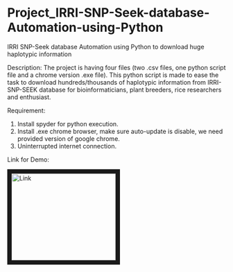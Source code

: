 # Project_IRRI-SNP-Seek-database-Automation-using-Python
IRRI SNP-Seek database Automation using Python to download huge haplotypic information 

Description: The project is having four files (two .csv files, one python script file and a chrome version .exe file). This python script is made to ease the task to download hundreds/thousands of haplotypic information from IRRI-SNP-SEEK database for bioinformaticians, plant breeders, rice researchers and enthusiast.

Requirement: 
1. Install spyder for python execution.
2. Install .exe chrome browser, make sure auto-update is disable, we need provided version of google chrome.
3. Uninterrupted internet connection.

Link for Demo:


<a href="https://www.youtube.com/watch?v=R43Q8ofMBZI" target="_blank"><img src="http://img.youtube.com/vi/R43Q8ofMBZI/0.jpg" 
alt="Link " width="240" height="200" border="10" /></a>
